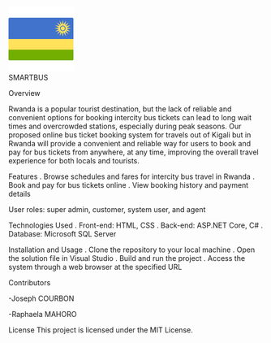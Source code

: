 ![alt text](/utils/rwanda.png)                                     
  SMARTBUS



Overview

Rwanda is a popular tourist destination, but the lack of reliable and convenient options for booking intercity bus tickets can lead to long wait times and overcrowded stations, especially during peak seasons. Our proposed online bus ticket booking system for travels out of Kigali but in Rwanda will provide a convenient and reliable way for users to book and pay for bus tickets from anywhere, at any time, improving the overall travel experience for both locals and tourists.

Features
. Browse schedules and fares for intercity bus travel in Rwanda
. Book and pay for bus tickets online
. View booking history and payment details

User roles: super admin, customer, system user, and agent

Technologies Used
. Front-end: HTML, CSS
. Back-end: ASP.NET Core, C#
. Database: Microsoft SQL Server

Installation and Usage
. Clone the repository to your local machine
. Open the solution file in Visual Studio
. Build and run the project
. Access the system through a web browser at the specified URL

Contributors

-Joseph COURBON

-Raphaela MAHORO

License
This project is licensed under the MIT License.
